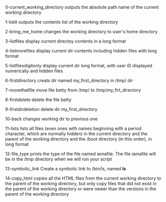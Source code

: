 0-current_working_directory outputs the absolute path name of the current working directory

1-listit outputs the contents list of the working directory

2-bring_me_home changes the working directory to user's home directory

3-listfiles display current directoy contents in a long format

4-listmorefiles display current dir contents including hidden files with long format

5-listfilesdigitonly display current dir long format, with user ID displayed numerically and hidden files

6-firstdirectory creats dir named my_first_directory in /tmp/ dir

7-movethatfile move file betty from /tmp/ to /tmp/my_firt_directory

8-firstdelete delete the file betty

9-firstdirdeletion delete dir my_first_directory

10-back changes working dir to previous one

11-lists lists all files (even ones with names beginning with a period character, which are normally hidden) in the current directory and the parent of the working directory and the /boot directory (in this order), in long format

12-file_type prints the type of the file named iamafile. The file iamafile will be in the /tmp directory when we will run your script

13-symbolic_link Create a symbolic link to /bin/ls, named __ls__

14-copy_html copies all the HTML files from the current working directory to the parent of the working directory, but only copy files that did not exist in the parent of the working directory or were newer than the versions in the parent of the working directory

